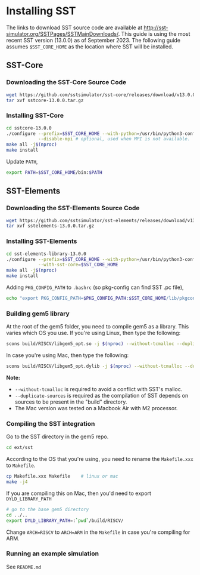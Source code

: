 # Installing SST

The links to download SST source code are available at
<http://sst-simulator.org/SSTPages/SSTMainDownloads/>.
This guide is using the most recent SST version (13.0.0) as of September 2023.
The following guide assumes `$SST_CORE_HOME` as the location where SST will be
installed.

## SST-Core

### Downloading the SST-Core Source Code

```sh
wget https://github.com/sstsimulator/sst-core/releases/download/v13.0.0_Final/sstcore-13.0.0.tar.gz
tar xvf sstcore-13.0.0.tar.gz
```

### Installing SST-Core

```sh
cd sstcore-13.0.0
./configure --prefix=$SST_CORE_HOME --with-python=/usr/bin/python3-config \
            --disable-mpi # optional, used when MPI is not available.
make all -j$(nproc)
make install
```

Update `PATH`,

```sh
export PATH=$SST_CORE_HOME/bin:$PATH
```

## SST-Elements

### Downloading the SST-Elements Source Code

```sh
wget https://github.com/sstsimulator/sst-elements/releases/download/v13.0.0_Final/sstelements-13.0.0.tar.gz
tar xvf sstelements-13.0.0.tar.gz
```

### Installing SST-Elements

```sh
cd sst-elements-library-13.0.0
./configure --prefix=$SST_CORE_HOME --with-python=/usr/bin/python3-config \
            --with-sst-core=$SST_CORE_HOME
make all -j$(nproc)
make install
```

Adding `PKG_CONFIG_PATH` to `.bashrc` (so pkg-config can find SST .pc file),

```sh
echo "export PKG_CONFIG_PATH=$PKG_CONFIG_PATH:$SST_CORE_HOME/lib/pkgconfig/" >> ~/.bashrc
```

### Building gem5 library

At the root of the gem5 folder, you need to compile gem5 as a library. This
varies which OS you use. If you're using Linux, then type the following:
```sh
scons build/RISCV/libgem5_opt.so -j $(nproc) --without-tcmalloc --duplicate-sources
```
In case you're using Mac, then type the following:
```sh
scons build/RISCV/libgem5_opt.dylib -j $(nproc) --without-tcmalloc --duplicate-sources
```

**Note:**
* `--without-tcmalloc` is required to avoid a conflict with SST's malloc.
* `--duplicate-sources` is required as the compilation of SST depends on sources to be present in the "build" directory.
* The Mac version was tested on a Macbook Air with M2 processor.

### Compiling the SST integration

Go to the SST directory in the gem5 repo.
```sh
cd ext/sst
```
According to the OS that you're using, you need to rename the `Makefile.xxx` to `Makefile`.
```sh
cp Makefile.xxx Makefile    # linux or mac
make -j4
```
If you are compiling this on Mac, then you'd need to export `DYLD_LIBRARY_PATH`
```sh
# go to the base gem5 directory
cd ../..
export DYLD_LIBRARY_PATH=:`pwd`/build/RISCV/
```

Change `ARCH=RISCV` to `ARCH=ARM` in the `Makefile` in case you're compiling
for ARM.
### Running an example simulation

See `README.md`
